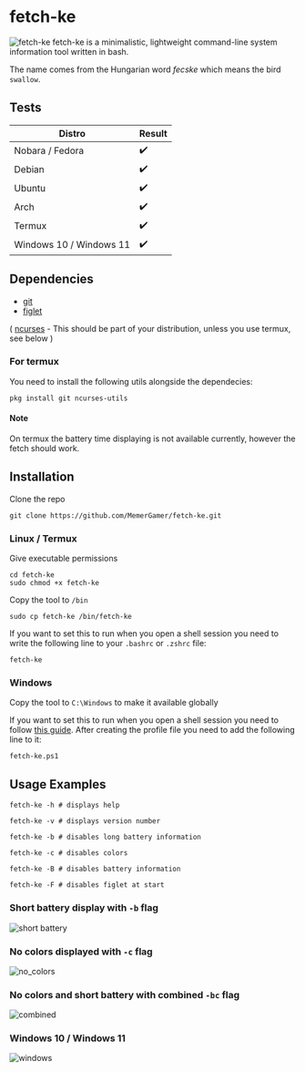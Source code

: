 # fetch-ke

![fetch-ke](assets/main.png?raw=true "fetch-ke")
fetch-ke is a minimalistic, lightweight command-line system information tool written in bash.

The name comes from the Hungarian word <i>fecske</i> which means the bird `swallow`.

## Tests

| Distro                  | Result             |
| ----------------------- | ------------------ |
| Nobara / Fedora         | :heavy_check_mark: |
| Debian                  | :heavy_check_mark: |
| Ubuntu                  | :heavy_check_mark: |
| Arch                    | :heavy_check_mark: |
| Termux                  | :heavy_check_mark: |
| Windows 10 / Windows 11 | :heavy_check_mark: |

## Dependencies

- [git](https://git-scm.com/downloads)
- [figlet](https://github.com/cmatsuoka/figlet)

( [ncurses](https://github.com/mirror/ncurses) - This should be part of your distribution, unless you use termux, see below )

### For termux

You need to install the following utils alongside the dependecies:

```console
pkg install git ncurses-utils
```

#### Note

On termux the battery time displaying is not available currently, however the fetch should work.

## Installation

Clone the repo

```console
git clone https://github.com/MemerGamer/fetch-ke.git
```

### Linux / Termux

Give executable permissions

```console
cd fetch-ke
sudo chmod +x fetch-ke
```

Copy the tool to `/bin`

```console
sudo cp fetch-ke /bin/fetch-ke
```

If you want to set this to run when you open a shell session you need to write the following line to your `.bashrc` or `.zshrc` file:

```console
fetch-ke
```

### Windows

Copy the tool to `C:\Windows` to make it available globally

If you want to set this to run when you open a shell session you need to follow [this guide](https://superuser.com/a/1009553).
After creating the profile file you need to add the following line to it:

```console
fetch-ke.ps1
```

## Usage Examples

```console
fetch-ke -h # displays help

fetch-ke -v # displays version number

fetch-ke -b # disables long battery information

fetch-ke -c # disables colors

fetch-ke -B # disables battery information

fetch-ke -F # disables figlet at start
```

### Short battery display with `-b` flag

![short battery](assets/short_battery.png?raw=true "short battery")

### No colors displayed with `-c` flag

![no_colors](assets/no_colors.png?raw=true "no colors")

### No colors and short battery with combined `-bc` flag

![combined](assets/combined.png?raw=true "combined")

### Windows 10 / Windows 11

![windows](assets/windows.png?raw=true "windows")
